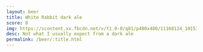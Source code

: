 ```yaml
---
layout: beer
title: White Rabbit dark ale
score: 8
img: https://scontent.xx.fbcdn.net/v/t1.0-0/q81/p480x480/11168124_10153268299693745_7328518567704258929_n.jpg?oh=fe91b127a670b3bfff2658c957e88e81&oe=5922F869
desc: Not what I usually expect from a dark ale
permalink: /beer/:title.html
---
```


